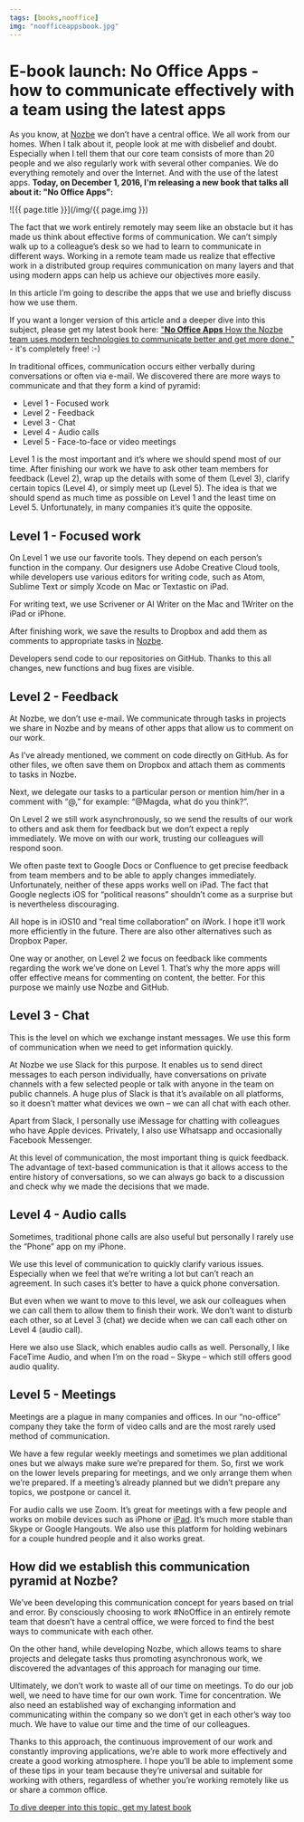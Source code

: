 ```yaml
---
tags: [books,nooffice]
img: "noofficeappsbook.jpg"
---
```


# E-book launch: No Office Apps - how to communicate effectively with a team using the latest apps

As you know, at [Nozbe][n] we don’t have a central office. We all work from our homes. When I talk about it, people look at me with disbelief and doubt. Especially when I tell them that our core team consists of more than 20 people and we also regularly work with several other companies. We do everything remotely and over the Internet. And with the use of the latest apps. **Today, on December 1, 2016, I'm releasing a new book that talks all about it: "No Office Apps":**

<!--More-->

![{{ page.title }}](/img/{{ page.img }})

The fact that we work entirely remotely may seem like an obstacle but it has made us think about effective forms of communication. We can’t simply walk up to a colleague’s desk so we had to learn to communicate in different ways. Working in a remote team made us realize that effective work in a distributed group requires communication on many layers and that using modern apps can help us achieve our objectives more easily.

In this article I’m going to describe the apps that we use and briefly discuss how we use them.

If you want a longer version of this article and a deeper dive into this subject, please get my latest book here: ["**No Office Apps**
How the Nozbe team uses modern technologies to communicate better and get more done."](/apps) - it's completely free! :-)

In traditional offices, communication occurs either verbally during conversations or often via e-mail. We discovered there are more ways to communicate and that they form a kind of pyramid:

* Level 1 - Focused work
* Level 2 - Feedback
* Level 3 - Chat
* Level 4 - Audio calls
* Level 5 - Face-to-face or video meetings

Level 1 is the most important and it’s where we should spend most of our time. After finishing our work we have to ask other team members for feedback (Level 2), wrap up the details with some of them (Level 3), clarify certain topics (Level 4), or simply meet up (Level 5). The idea is that we should spend as much time as possible on Level 1 and the least time on Level 5. Unfortunately, in many companies it’s quite the opposite.

## Level 1 - Focused work

On Level 1 we use our favorite tools. They depend on each person’s function in the company. Our designers use Adobe Creative Cloud tools, while developers use various editors for writing code, such as Atom, Sublime Text or simply Xcode on Mac or Textastic on iPad.

For writing text, we use Scrivener or AI Writer on the Mac and 1Writer on the iPad or iPhone.

After finishing work, we save the results to Dropbox and add them as comments to appropriate tasks in [Nozbe][n].

Developers send code to our repositories on GitHub. Thanks to this all changes, new functions and bug fixes are visible.

## Level 2 - Feedback

At Nozbe, we don’t use e-mail. We communicate through tasks in projects we share in Nozbe and by means of other apps that allow us to comment on our work.

As I’ve already mentioned, we comment on code directly on GitHub. As for other files, we often save them on Dropbox and attach them as comments to tasks in Nozbe.

Next, we delegate our tasks to a particular person or mention him/her in a comment with “@,” for example: “@Magda, what do you think?”.

On Level 2 we still work asynchronously, so we send the results of our work to others and ask them for feedback but we don’t expect a reply immediately. We move on with our work, trusting our colleagues will respond soon.

We often paste text to Google Docs or Confluence to get precise feedback from team members and to be able to apply changes immediately. Unfortunately, neither of these apps works well on iPad. The fact that Google neglects iOS for “political reasons” shouldn’t come as a surprise but is nevertheless discouraging.

All hope is in iOS10 and “real time collaboration” on iWork. I hope it’ll work more efficiently in the future. There are also other alternatives such as Dropbox Paper.

One way or another, on Level 2 we focus on feedback like comments regarding the work we’ve done on Level 1. That’s why the more apps will offer effective means for commenting on content, the better. For this purpose we mainly use Nozbe and GitHub.

## Level 3 - Chat

This is the level on which we exchange instant messages. We use this form of communication when we need to get information quickly.

At Nozbe we use Slack for this purpose. It enables us to send direct messages to each person individually, have conversations on private channels with a few selected people or talk with anyone in the team on public channels. A huge plus of Slack is that it’s available on all platforms, so it doesn’t matter what devices we own – we can all chat with each other.

Apart from Slack, I personally use iMessage for chatting with colleagues who have Apple devices. Privately, I also use Whatsapp and occasionally Facebook Messenger.

At this level of communication, the most important thing is quick feedback. The advantage of text-based communication is that it allows access to the entire history of conversations, so we can always go back to a discussion and check why we made the decisions that we made.

## Level 4 - Audio calls

Sometimes, traditional phone calls are also useful but personally I rarely use the “Phone” app on my iPhone.

We use this level of communication to quickly clarify various issues. Especially when we feel that we’re writing a lot but can’t reach an agreement. In such cases it’s better to have a quick phone conversation.

But even when we want to move to this level, we ask our colleagues when we can call them to allow them to finish their work. We don’t want to disturb each other, so at Level 3 (chat) we decide when we can call each other on Level 4 (audio call).

Here we also use Slack, which enables audio calls as well. Personally, I like FaceTime Audio, and when I’m on the road – Skype – which still offers good audio quality.

## Level 5 - Meetings

Meetings are a plague in many companies and offices. In our “no-office” company they take the form of video calls and are the most rarely used method of communication.

We have a few regular weekly meetings and sometimes we plan additional ones but we always make sure we’re prepared for them. So, first we work on the lower levels preparing for meetings, and we only arrange them when we’re prepared. If a meeting’s already planned but we didn’t prepare any topics, we postpone or cancel it.

For audio calls we use Zoom. It’s great for meetings with a few people and works on mobile devices such as iPhone or [iPad][]. It’s much more stable than Skype or Google Hangouts. We also use this platform for holding webinars for a couple hundred people and it also works great.

## How did we establish this communication pyramid at Nozbe?

We’ve been developing this communication concept for years based on trial and error. By consciously choosing to work #NoOffice in an entirely remote team that doesn’t have a central office, we were forced to find the best ways to communicate with each other.

On the other hand, while developing Nozbe, which allows teams to share projects and delegate tasks thus promoting asynchronous work, we discovered the advantages of this approach for managing our time.

Ultimately, we don’t work to waste all of our time on meetings. To do our job well, we need to have time for our own work. Time for concentration. We also need an established way of exchanging information and communicating within the company so we don’t get in each other’s way too much. We have to value our time and the time of our colleagues.

Thanks to this approach, the continuous improvement of our work and constantly improving applications, we’re able to work more effectively and create a good working atmosphere. I hope you’ll be able to implement some of these tips in your team because they’re universal and suitable for working with others, regardless of whether you’re working remotely like us or share a common office.

[To dive deeper into this topic, get my latest book ](/apps/)

[iMagazine]: http://iMagazine.pl
[n]: https://michael.gratis/nozbe
[iPad]: /ipadonly/
[prod]: /productivity/